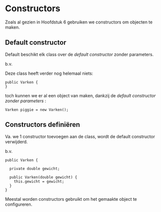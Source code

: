 # Constructors

Zoals al gezien in Hoofdstuk 6 gebruiken we
constructors om objecten te maken.



## Default constructor

Default beschikt elk class over de *default constructor*
zonder parameters.

b.v. 

Deze class heeft verder nog helemaal niets:

```
public Varken {
}
```

toch kunnen we er al een object van maken, dankzij de
*default constructor zonder parameters* :

```
Varken piggie = new Varken();
```



## Constructors definiëren

Va. we 1 constructor toevoegen aan de class, wordt de default
constructor verwijderd.

b.v.

```
public Varken {

  private double gewicht;
  
  public Varken(double gewicht) {
    this.gewicht = gewicht;
  }
}
```

Meestal worden constructors gebruikt om het gemaakte object
te configureren.


